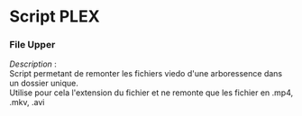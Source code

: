 # Script PLEX

### File Upper

*Description* :  
Script permetant de remonter les fichiers viedo d'une arboressence dans un dossier unique.  
Utilise pour cela l'extension du fichier et ne remonte que les fichier en .mp4, .mkv, .avi